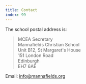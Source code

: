 ```yaml
---
title: Contact
index: 99
---
```


The school postal address is:

> MCEA Secretary \
  Mannafields Christian School \
  Unit B12, St Margaret's House \
  151 London Road \
  Edinburgh \
  EH7 6AE

Email: <a href="mailto:info@mannafields.org">info@mannafields.org</a>

